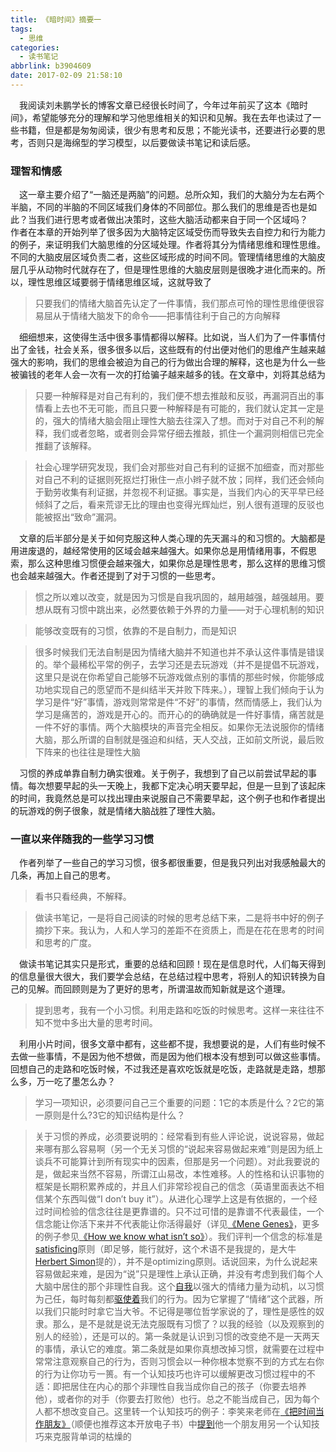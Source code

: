 ```yaml
---
title: 《暗时间》摘要一
tags:
  - 思维
categories:
  - 读书笔记
abbrlink: b3904609
date: 2017-02-09 21:58:10
---
```


&emsp;我阅读刘未鹏学长的博客文章已经很长时间了，今年过年前买了这本《暗时间》，希望能够充分的理解和学习他思维相关的知识和见解。我在去年也读过了一些书籍，但是都是匆匆阅读，很少有思考和反思；不能光读书，还要进行必要的思考，否则只是海绵型的学习模型，以后要做读书笔记和读后感。
### 理智和情感
&emsp;这一章主要介绍了“一脑还是两脑”的问题。总所众知，我们的大脑分为左右两个半脑，不同的半脑的不同区域我们身体的不同部位。那么我们的思维是否也是如此？当我们进行思考或者做出决策时，这些大脑活动都来自于同一个区域吗？
&emsp;作者在本章的开始列举了很多因为大脑特定区域受伤而导致失去自控力和行为能力的例子，来证明我们大脑思维的分区域处理。作者将其分为情绪思维和理性思维。不同的大脑皮层区域负责二者，这些区域形成的时间不同。管理情绪思维的大脑皮层几乎从动物时代就存在了，但是理性思维的大脑皮层则是很晚才进化而来的。所以，理性思维区域要弱于情绪思维区域，这就导致了

> 只要我们的情绪大脑首先认定了一件事情，我们那点可怜的理性思维便很容易屈从于情绪大脑发下的命令——把事情往利于自己的方向解释

&emsp;细细想来，这使得生活中很多事情都得以解释。比如说，当人们为了一件事情付出了金钱，社会关系，很多很多以后，这些既有的付出便对他们的思维产生越来越强大的影响，我们的思维会被迫为自己的行为做出合理的解释，这也是为什么一些被骗钱的老年人会一次有一次的打给骗子越来越多的钱。在文章中，刘将其总结为

> 只要一种解释是对自己有利的，我们便不想去推敲和反驳，再漏洞百出的事情看上去也不无可能，而且只要一种解释是有可能的，我们就认定其一定是的，强大的情绪大脑会阻止理性大脑去往深入了想。而对于对自己不利的解释，我们或者忽略，或者则会异常仔细去推敲，抓住一个漏洞则相信已完全推翻了该解释。

>社会心理学研究发现，我们会对那些对自己有利的证据不加细查，而对那些对自己不利的证据则死抠烂打揪住一点小辫子就不放；同样，我们还会倾向于勤劳收集有利证据，并忽视不利证据。事实是，当我们内心的天平早已经倾斜了之后，看来荒谬无比的理由也变得光辉灿烂，别人很有道理的反驳也能被抠出“致命”漏洞。

&emsp;文章的后半部分是关于如何克服这种人类心理的先天漏斗的和习惯的。大脑都是用进废退的，越经常使用的区域会越来越强大。如果你总是用情绪用事，不假思索，那么这种思维习惯便会越来强大，如果你总是理性思考，那么这样的思维习惯也会越来越强大。作者还提到了对于习惯的一些思考。

> 惯之所以难以改变，就是因为习惯是自我巩固的，越用越强，越强越用。要想从既有习惯中跳出来，必然要依赖于外界的力量——对于心理机制的知识

> 能够改变既有的习惯，依靠的不是自制力，而是知识

> 很多时候我们无法自制是因为情绪大脑并不知道也并不承认这件事情是错误的。举个最稀松平常的例子，去学习还是去玩游戏（并不是提倡不玩游戏，这里只是说在你希望自己能够不玩游戏做点别的事情的那些时候，你能够成功地实现自己的愿望而不是纠结半天并败下阵来。），理智上我们倾向于认为学习是件“好”事情，游戏则常常是件“不好”的事情，然而情感上，我们认为学习是痛苦的，游戏是开心的。而开心的的确确就是一件好事情，痛苦就是一件不好的事情。两个大脑模块的声音完全相反。如果你无法说服你的情绪大脑，那么所谓的自制就是强迫和纠结，天人交战，正如前文所说，最后败下阵来的也往往是理性大脑


&emsp;习惯的养成单靠自制力确实很难。关于例子，我想到了自己以前尝试早起的事情。每次想要早起的头一天晚上，我都下定决心明天要早起，但是一旦到了该起床的时间，我竟然总是可以找出理由来说服自己不需要早起，这个例子也和作者提出的玩游戏的例子很象，就是情绪大脑战胜了理性大脑。


### 一直以来伴随我的一些学习习惯

&emsp;作者列举了一些自己的学习习惯，很多都很重要，但是我只列出对我感触最大的几条，再加上自己的思考。
> 看书只看经典，不解释。

> 做读书笔记，一是将自己阅读的时候的思考总结下来，二是将书中好的例子摘抄下来。我认为，人和人学习的差距不在资质上，而是在花在思考的时间和思考的广度。

&emsp;做读书笔记其实只是形式，重要的总结和回顾！现在是信息时代，人们每天得到的信息量很大很大，我们要学会总结，在总结过程中思考，将别人的知识转换为自己的见解。而回顾则是为了更好的思考，所谓温故而知新就是这个道理。

> 提到思考，我有一个小习惯。利用走路和吃饭的时候思考。这样一来往往不知不觉中多出大量的思考时间。

&emsp;利用小片时间，很多文章中都有，这些都不提，我想要说的是，人们有些时候不去做一些事情，不是因为他不想做，而是因为他们根本没有想到可以做这些事情。回想自己的走路和吃饭时候，不过我还是喜欢吃饭就是吃饭，走路就是走路，想那么多，万一吃了墨怎么办？

>学习一项知识，必须要问自己三个重要的问题：1它的本质是什么？2它的第一原则是什么?3它的知识结构是什么？

> 关于习惯的养成，必须要说明的：经常看到有些人评论说，说说容易，做起来哪有那么容易啊（另一个无关习惯的“说起来容易做起来难”则是因为纸上谈兵不可能算计到所有现实中的因素，但那是另一个问题）。对此我要说的是，做起来当然不容易，所谓江山易改，本性难移。人的性格和认识事物的框架是长期积累养成的，并且人们非常珍视自己的信念（英语里面表达不相信某个东西叫做“I don’t buy it”）。从进化心理学上这是有依据的，一个经过时间检验的信念往往是更靠谱的。只不过可惜的是靠谱不代表最佳，一个信念能让你活下来并不代表能让你活得最好（详见[《Mene Genes》](http://www.douban.com/subject/1128662/)，更多的例子参见[《How we know what isn’t so》](http://www.douban.com/subject/2383735/)）。我们评判一个信念的标准是[satisficing](http://en.wikipedia.org/wiki/Satisficing)原则（即足够，能行就好，这个术语不是我提的，是大牛[Herbert Simon](http://en.wikipedia.org/wiki/Herbert_A._Simon)提的），并不是optimizing原则。话说回来，为什么说起来容易做起来难，是因为“说”只是理性上承认正确，并没有考虑到我们每个人大脑中居住的那个非理性自我。这个[自我](http://www.douban.com/subject/1193622/)以强大的情绪力量为动机，以习惯为己任，每时每刻都[驱使着](http://www.douban.com/subject/2990015/)我们的行为。因为它掌握了“情绪”这个武器，所以我们只能时时拿它当大爷。不记得是哪位哲学家说的了，理性是感性的奴隶。那么，是不是就是说无法克服既有习惯了？以我的经验（以及观察到的别人的经验），还是可以的。第一条就是认识到习惯的改变绝不是一天两天的事情，承认它的难度。第二条就是如果你真想改掉习惯，就需要在过程中常常注意观察自己的行为，否则习惯会以一种你根本觉察不到的方式左右你的行为让你功亏一篑。有一个认知技巧也许可以缓解更改习惯过程中的不适：即把居住在内心的那个非理性自我当成你自己的孩子（你要去培养他），或者你的对手（你要去打败他）也行。总之不能当成自己，因为每个人都不想改变自己。这里转一个认知技巧的例子：李笑来老师在[《把时间当作朋友》](http://www.xiaolai.net/?p=484)（顺便也推荐这本开放电子书）中[提到](http://www.xiaolai.net/?p=463)他一个朋友用另一个认知技巧来克服背单词的枯燥的



